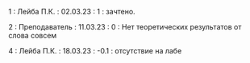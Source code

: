 1 : Лейба П.К. : 02.03.23 : 1 : зачтено.

2 : Преподаватель : 11.03.23 : 0 : Нет теоретических результатов от слова совсем

4 : Лейба П.К. : 18.03.23 : -0.1 : отсутствие на лабе

